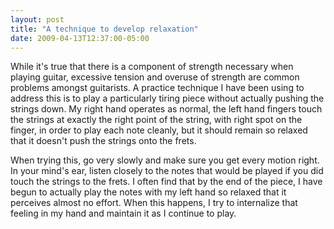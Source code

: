 ```yaml
---
layout: post
title: "A technique to develop relaxation"
date: 2009-04-13T12:37:00-05:00
---
```


While it&#39;s true that there is a component of strength necessary when playing guitar, excessive tension and overuse of strength are common problems amongst guitarists. A practice technique I have been using to address this is to play a particularly tiring piece without actually pushing the strings down. My right hand operates as normal, the left hand fingers touch the strings at exactly the right point of the string, with right spot on the finger, in order to play each note cleanly, but it should remain so relaxed that it doesn&#39;t push the strings onto the frets.<p>When trying this, go very slowly and make sure you get every motion right. In your mind&#39;s ear, listen closely to the notes that would be played if you did touch the strings to the frets. I often find that by the end of the piece, I have begun to actually play the notes with my left hand so relaxed that it perceives almost no effort. When this happens, I try to internalize that feeling in my hand and maintain it as I continue to play.

